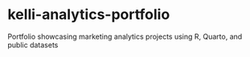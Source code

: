# kelli-analytics-portfolio
Portfolio showcasing marketing analytics projects using R, Quarto, and public datasets
